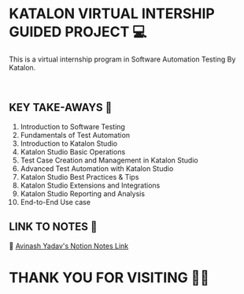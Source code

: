 # KATALON VIRTUAL INTERSHIP GUIDED PROJECT 💻

This is a virtual internship program in Software Automation Testing By Katalon.

<br>

## KEY TAKE-AWAYS 🔐
  1.  Introduction to Software Testing
  2.  Fundamentals of Test Automation
  3.  Introduction to Katalon Studio
  4.  Katalon Studio Basic Operations
  5.  Test Case Creation and Management in Katalon Studio
  6.  Advanced Test Automation with Katalon Studio
  7.  Katalon Studio Best Practices & Tips
  8.  Katalon Studio Extensions and Integrations
  9.  Katalon Studio Reporting and Analysis
  10. End-to-End Use case

## LINK TO NOTES 📝
🔗 [Avinash Yadav's Notion Notes Link](https://avinashyadav16.notion.site/KATALON-VIRTUAL-INTERNSHIP-4bbfb2c91bee405d94207c2e5cc31009?pvs=4)

# THANK YOU FOR VISITING 💝💝
